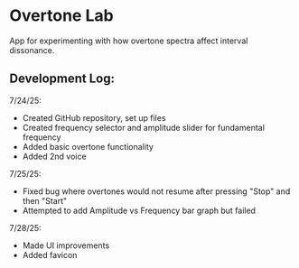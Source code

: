 # Overtone Lab
App for experimenting with how overtone spectra affect interval dissonance.

## Development Log:
7/24/25:
- Created GitHub repository, set up files
- Created frequency selector and amplitude slider for fundamental frequency
- Added basic overtone functionality
- Added 2nd voice

7/25/25:
- Fixed bug where overtones would not resume after pressing "Stop" and then "Start"
- Attempted to add Amplitude vs Frequency bar graph but failed

7/28/25:
- Made UI improvements
- Added favicon
